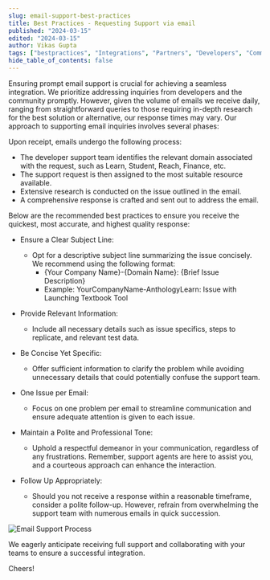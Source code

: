 ```yaml
---
slug: email-support-best-practices
title: Best Practices - Requesting Support via email
published: "2024-03-15"
edited: "2024-03-15"
author: Vikas Gupta
tags: ["bestpractices", "Integrations", "Partners", "Developers", "Community"]
hide_table_of_contents: false
---
```


Ensuring prompt email support is crucial for achieving a seamless integration. We prioritize addressing inquiries from developers and the community promptly. However, given the volume of emails we receive daily, ranging from straightforward queries to those requiring in-depth research for the best solution or alternative, our response times may vary. Our approach to supporting email inquiries involves several phases:

Upon receipt, emails undergo the following process:

- The developer support team identifies the relevant domain associated with the request, such as Learn, Student, Reach, Finance, etc.
- The support request is then assigned to the most suitable resource available.
- Extensive research is conducted on the issue outlined in the email.
- A comprehensive response is crafted and sent out to address the email.

Below are the recommended best practices to ensure you receive the quickest, most accurate, and highest quality response:

- Ensure a Clear Subject Line:

  - Opt for a descriptive subject line summarizing the issue concisely. We recommend using the following format:
    - {Your Company Name}-{Domain Name}: {Brief Issue Description}
    - Example: YourCompanyName-AnthologyLearn: Issue with Launching Textbook Tool

- Provide Relevant Information:

  - Include all necessary details such as issue specifics, steps to replicate, and relevant test data.

- Be Concise Yet Specific:

  - Offer sufficient information to clarify the problem while avoiding unnecessary details that could potentially confuse the support team.

- One Issue per Email:

  - Focus on one problem per email to streamline communication and ensure adequate attention is given to each issue.

- Maintain a Polite and Professional Tone:

  - Uphold a respectful demeanor in your communication, regardless of any frustrations. Remember, support agents are here to assist you, and a courteous approach can enhance the interaction.

- Follow Up Appropriately:

  - Should you not receive a response within a reasonable timeframe, consider a polite follow-up. However, refrain from overwhelming the support team with numerous emails in quick succession.

![Email Support Process](/assets/img/emailsupportprocess.png?raw=true)

We eagerly anticipate receiving full support and collaborating with your teams to ensure a successful integration.

Cheers!
